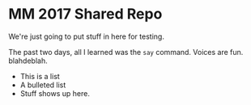 # MM 2017 Shared Repo

We're just going to put stuff in here for testing.

The past two days, all I learned was the ``say`` command.
Voices are fun. blahdeblah.

- This is a list
- A bulleted list
- Stuff shows up here.

